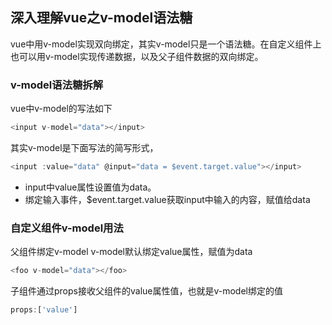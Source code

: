 ## 深入理解vue之v-model语法糖
vue中用v-model实现双向绑定，其实v-model只是一个语法糖。在自定义组件上也可以用v-model实现传递数据，以及父子组件数据的双向绑定。
### v-model语法糖拆解
vue中v-model的写法如下
```javascript
<input v-model="data"></input>
```
其实v-model是下面写法的简写形式，

```javascript
<input :value="data" @input="data = $event.target.value"></input>
```
- input中value属性设置值为data。  
- 绑定输入事件，$event.target.value获取input中输入的内容，赋值给data
### 自定义组件v-model用法
父组件绑定v-model
v-model默认绑定value属性，赋值为data
```javascript
<foo v-model="data"></foo>
```
子组件通过props接收父组件的value属性值，也就是v-model绑定的值
```javascript
props:['value']
```